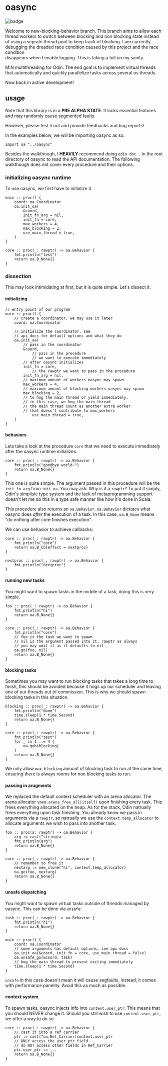 # oasync

![badge](https://img.shields.io/badge/documentation%20taken%20seriously-ff7eb6)

Welcome to new-blocking-behavior branch. This branch aims to 
allow each thread workers to switch between blocking and 
non blocking state instead of using a seprate thread pool 
to keep track of blocking. I am currently debugging the dreaded 
race condition caused by this project and the race condition  
disappears when I enable logging. This is taking a toll on 
my sanity.

M:N multithreading for Odin. The end goal is to implement virtual threads that 
automatically and quickly parallelize tasks across several os threads.

Now back in active development!

## usage
Note that this library is in a **PRE ALPHA STATE**. It lacks essential features 
and may randomly cause segmented faults.

However, please test it out and provide feedbacks and bug reports!

In the examples below, we will be importing oasync as so: 
```odin 
import oa "../oasync"
```

Besides the walkthough, I **HEAVILY** recommend doing `odin doc .` in the 
root directory of oasync to read the API documentation. The following 
walkthough does not cover every procedure and their options.

### initializing oasync runtime
To use oasync, we first have to initialize it.
```odin
main :: proc() {
	coord: oa.Coordinator
	oa.init_oa(
		&coord,
		init_fn_arg = nil,
		init_fn = core,
		max_workers = 4,
		max_blocking = 2,
		use_main_thread = true,
  	)
}

core :: proc(_: rawptr) -> oa.Behavior {
	fmt.println("test")
	return oa.B_None{}
}
```

### dissection
This may look intimidating at first, but it is quite simple. 
Let's dissect it.

#### initializing
```odin
// entry point of our program
main :: proc() {
	// create a coordinator, we may use it later
	coord: oa.Coordinator

	// initialize the coordinator, see 
	// api docs for default options and what they do
	oa.init_oa(
		// pass in the coordinator
		&coord, 
        	// pass in the procedure
        	// we want to execute immediately 
		// after oasync initializes
		init_fn = core,
        	// the rawptr we want to pass in the procedure
		init_fn_arg = nil,
		// maximum amount of workers oasync may spawn
		max_workers = 4,
		// maximum amount of blocking workers oasync may spawn
		max_blocking = 2,
		// to hog the main thread or yield immediately,
		// in this case, we hog the main thread
		// the main thread count as another extra worker
		// that doesn't contribute to max_workers
        	use_main_thread = true,
  	)
}
```

#### behaviors

Lets take a look at the procedure `core` that we need to 
execute immediately after the oasync runtime initializes.

```odin
core :: proc(_: rawptr) -> oa.Behavior {
	fmt.println("goodbye world~")
	return oa.B_None{}
}
```
This one is quite simple. The argument passed in this procedure 
will be the `init_fn_arg` from `init_oa`. You may ask: Why is it a 
`rawptr`? To put it simply, Odin's simplisic type system and the 
lack of metaprogramming support doesn't let me do this in a 
type safe manner like how it's done in Scala.

This procedure also returns an `oa.Behavior`. `oa.Behavior` dictates
what oasync does *after* the execution of a task. In this 
case, `oa.B_None` means "do nothing after core finishes execution".

We can use behavior to achieve callbacks:
```odin
core :: proc(_: rawptr) -> oa.Behavior {
	fmt.println("core")
	return oa.B_Cb{effect = nextproc}
}

nextproc :: proc(_: rawptr) -> oa.Behavior {
	fmt.println("nextproc")
}
```

#### running new tasks

You might want to spawn tasks in the middle of a task, doing 
this is very simple.

```odin
foo :: proc(_: rawptr) -> oa.Behavior {
	fmt.println("hi")
	return oa.B_None{}
}

core :: proc(_: rawptr) -> oa.Behavior {
	fmt.println("core")
	// foo is the task we want to spawn 
	// nil is the argument passed into it, rawptr as always 
	// you may omit it as it defaults to nil
	oa.go(foo, nil) 
	return oa.B_None{}
}
```

#### blocking tasks
Sometimes you may want to run blocking tasks that takes a 
long time to finish, this should be avoided because it hogs 
up our scheduler and leaving one of our threads out of commission.
This is why we should spawn blocking tasks in this situation.
```odin
blocking :: proc(_: rawptr) -> oa.Behavior {
	fmt.println("done")
	time.sleep(1 * time.Second)
	return oa.B_None{}
}

core :: proc(_: rawptr) -> oa.Behavior {
	fmt.println("test")
	for _ in 1 ..= 4 {
		oa.gob(blocking)
	}
	return oa.B_None{}
}
```
We only allow `max_blocking` amount of blocking task to run 
at the same time, ensuring there is always rooms for non blocking 
tasks to run.

#### passing in arugments
We replaced the default context.scheduler with an arena allocator.
The arena allocator `vmem.arena_free_all(itself)` upon finishing 
every task. This frees everything allocated on the heap. As for 
the stack, Odin natrually frees everything upon task finishing.
You already know we pass in arguments via a `rawptr`, so natrually 
we use the `context.temp_allocator` to allocate arguments we 
wish to pass into another task.

```odin
foo :: proc(a: rawptr) -> oa.Behavior {
	arg := cast(^string)a
	fmt.println(arg^)
	return oa.B_None{}
}

core :: proc(_: rawptr) -> oa.Behavior {
	// remember to free it
	nextarg := new_clone("hi", context.temp_allocator)
	oa.go(foo, nextarg)
	return oa.B_None{}
}
```

#### unsafe dispatching
You might want to spawn virtual tasks outside of threads managed 
by oasync. This can be done via `unsafe`:
```odin
task :: proc(_: rawptr) -> oa.Behavior {
	fmt.println("hi")
	return oa.B_None{}
}

main :: proc() {
	coord: oa.Coordinator
	// some arguments has default options, see api docs
	oa.init_oa(&coord, init_fn = core, use_main_thread = false)
	oa.unsafe_go(&coord, task)
	// hog the main thread to prevent exiting immediately
	time.sleep(1 * time.Second)
}
```
`unsafe` in this case doesn't mean it will cause segfaults, 
instead, it comes with performance panelity. Avoid this as much 
as possible.

#### context system
To spawn tasks, oasync injects info into `context.user_ptr`. 
This means that you should NEVER change it. Should you still 
wish to use `context.user_ptr`, we offer a way to do so.
```odin 
core :: proc(_: rawptr) -> oa.Behavior {
	// cast it into a ref carrier
	ptr := cast(^oa.Ref_Carrier)context.user_ptr
	// ONLY access the user_ptr field 
	// do NOT access other fields in Ref_Carrier
	ptr.user_ptr := ...
	return oa.B_None{}
}
```

